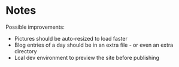 # Notes

Possible improvements:

* Pictures should be auto-resized to load faster
* Blog entries of a day should be in an extra file - or even an extra directory
* Lcal dev environment to preview the site before publishing
